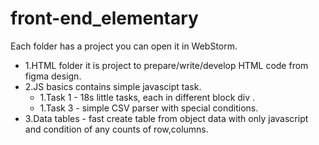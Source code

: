 # front-end_elementary
Each folder has a project you can open it in WebStorm.
<ul>
  <li>1.HTML folder it is project to prepare/write/develop HTML code from figma design.</li>
  <li style=>2.JS basics contains simple javascipt task.
    <ul> 
      <li>1.Task 1 - 18s little tasks, each in different block div .</li>
      <li>1.Task 3 - simple CSV parser with special conditions.</li>
    </ul>
  </li>
  <li>3.Data tables - fast create table from object data with only javascript and condition of any counts of row,columns.</li>
</ul>
